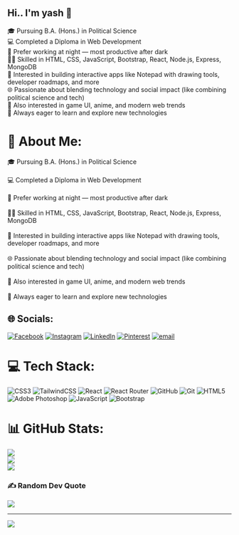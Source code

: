 ## Hi.. I'm yash 🌟

🎓 Pursuing B.A. (Hons.) in Political Science<br/>
💻 Completed a Diploma in Web Development<br/>
🌙 Prefer working at night — most productive after dark<br/>
🧑‍💻 Skilled in HTML, CSS, JavaScript, Bootstrap, React, Node.js, Express, MongoDB<br/>
🎯 Interested in building interactive apps like Notepad with drawing tools, developer roadmaps, and more<br/>
🌐 Passionate about blending technology and social impact (like combining political science and tech)<br/>
📱 Also interested in game UI, anime, and modern web trends<br/>
🚀 Always eager to learn and explore new technologies<br/>

# 💫 About Me:
🎓 Pursuing B.A. (Hons.) in Political Science<br><br>💻 Completed a Diploma in Web Development <br><br>🌙 Prefer working at night — most productive after dark<br><br>🧑‍💻 Skilled in HTML, CSS, JavaScript, Bootstrap, React, Node.js, Express, MongoDB<br><br>🎯 Interested in building interactive apps like Notepad with drawing tools, developer roadmaps, and more<br><br>🌐 Passionate about blending technology and social impact (like combining political science and tech)<br><br>📱 Also interested in game UI, anime, and modern web trends<br><br>🚀 Always eager to learn and explore new technologies


## 🌐 Socials:
[![Facebook](https://img.shields.io/badge/Facebook-%231877F2.svg?logo=Facebook&logoColor=white)](https://facebook.com/https://www.facebook.com/yash.lakra.58555/) [![Instagram](https://img.shields.io/badge/Instagram-%23E4405F.svg?logo=Instagram&logoColor=white)](https://instagram.com/yash_lakra0117) [![LinkedIn](https://img.shields.io/badge/LinkedIn-%230077B5.svg?logo=linkedin&logoColor=white)](https://linkedin.com/in/https://www.linkedin.com/in/yash-lakra-129819353/) [![Pinterest](https://img.shields.io/badge/Pinterest-%23E60023.svg?logo=Pinterest&logoColor=white)](https://pinterest.com/https://in.pinterest.com/lakrayash17/) [![email](https://img.shields.io/badge/Email-D14836?logo=gmail&logoColor=white)](mailto:lakrayash17@gmail.com) 

# 💻 Tech Stack:
![CSS3](https://img.shields.io/badge/css3-%231572B6.svg?style=for-the-badge&logo=css3&logoColor=white) ![TailwindCSS](https://img.shields.io/badge/tailwindcss-%2338B2AC.svg?style=for-the-badge&logo=tailwind-css&logoColor=white) ![React](https://img.shields.io/badge/react-%2320232a.svg?style=for-the-badge&logo=react&logoColor=%2361DAFB) ![React Router](https://img.shields.io/badge/React_Router-CA4245?style=for-the-badge&logo=react-router&logoColor=white) ![GitHub](https://img.shields.io/badge/github-%23121011.svg?style=for-the-badge&logo=github&logoColor=white) ![Git](https://img.shields.io/badge/git-%23F05033.svg?style=for-the-badge&logo=git&logoColor=white) ![HTML5](https://img.shields.io/badge/html5-%23E34F26.svg?style=for-the-badge&logo=html5&logoColor=white) ![Adobe Photoshop](https://img.shields.io/badge/adobe%20photoshop-%2331A8FF.svg?style=for-the-badge&logo=adobe%20photoshop&logoColor=white) ![JavaScript](https://img.shields.io/badge/javascript-%23323330.svg?style=for-the-badge&logo=javascript&logoColor=%23F7DF1E) ![Bootstrap](https://img.shields.io/badge/bootstrap-%238511FA.svg?style=for-the-badge&logo=bootstrap&logoColor=white)
# 📊 GitHub Stats:
![](https://github-readme-stats.vercel.app/api?username=yashlakra17&theme=tokyonight&hide_border=false&include_all_commits=false&count_private=false)<br/>
![](https://nirzak-streak-stats.vercel.app/?user=yashlakra17&theme=tokyonight&hide_border=false)<br/>
![](https://github-readme-stats.vercel.app/api/top-langs/?username=yashlakra17&theme=tokyonight&hide_border=false&include_all_commits=false&count_private=false&layout=compact)

### ✍️ Random Dev Quote
![](https://quotes-github-readme.vercel.app/api?type=vetical&theme=merko)

---
[![](https://visitcount.itsvg.in/api?id=yashlakra17&icon=0&color=0)](https://visitcount.itsvg.in)

<!-- Proudly created with GPRM ( https://gprm.itsvg.in ) -->

